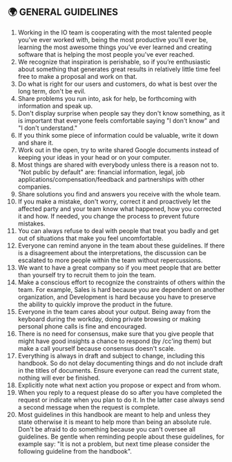 ## 🌍 GENERAL GUIDELINES

1. Working in the IO team is cooperating with the most talented people you've ever worked with, being the most productive you'll ever be, learning the most awesome things you’ve ever learned and creating software that is helping the most people you've ever reached.
1. We recognize that inspiration is perishable, so if you’re enthusiastic about something that generates great results in relatively little time feel free to make a proposal and work on that.
1. Do what is right for our users and customers, do what is best over the long term, don't be evil.
1. Share problems you run into, ask for help, be forthcoming with information and speak up.
1. Don't display surprise when people say they don't know something, as it is important that everyone feels comfortable saying "I don't know" and "I don't understand."
1. If you think some piece of information could be valuable, write it down and share it.
1. Work out in the open, try to write shared Google documents instead of keeping your ideas in your head or on your computer.
1. Most things are shared with everybody unless there is a reason not to. "Not public by default" are: financial information, legal, job applications/compensation/feedback and partnerships with other companies.
1. Share solutions you find and answers you receive with the whole team.
1. If you make a mistake, don't worry, correct it and proactively let the affected party and your team know what happened, how you corrected it and how. If needed, you change the process to prevent future mistakes.
1. You can always refuse to deal with people that treat you badly and get out of situations that make you feel uncomfortable.
1. Everyone can remind anyone in the team about these guidelines. If there is a disagreement about the interpretations, the discussion can be escalated to more people within the team without repercussions.
1. We want to have a great company so if you meet people that are better than yourself try to recruit them to join the team.
1. Make a conscious effort to recognize the constraints of others within the team. For example, Sales is hard because you are dependent on another organization, and Development is hard because you have to preserve the ability to quickly improve the product in the future.
1. Everyone in the team cares about your output. Being away from the keyboard during the workday, doing private browsing or making personal phone calls is fine and encouraged.
1. There is no need for consensus, make sure that you give people that might have good insights a chance to respond (by /cc'ing them) but make a call yourself because consensus doesn't scale.
1. Everything is always in draft and subject to change, including this handbook. So do not delay documenting things and do not include draft in the titles of documents. Ensure everyone can read the current state, nothing will ever be finished.
1. Explicitly note what next action you propose or expect and from whom.
1. When you reply to a request please do so after you have completed the request or indicate when you plan to do it. In the latter case always send a second message when the request is complete.
1. Most guidelines in this handbook are meant to help and unless they state otherwise it is meant to help more than being an absolute rule. Don't be afraid to do something because you can't oversee all guidelines. Be gentle when reminding people about these guidelines, for example say: "It is not a problem, but next time please consider the following guideline from the handbook".

